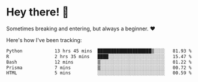 # Hey there! 👋
Sometimes breaking and entering, but always a beginner. ❤️

Here's how I've been tracking:
<!--START_SECTION:waka-->

```txt
Python            13 hrs 45 mins  ████████████████████▒░░░░   81.93 %
R                 2 hrs 35 mins   ████░░░░░░░░░░░░░░░░░░░░░   15.47 %
Bash              12 mins         ▒░░░░░░░░░░░░░░░░░░░░░░░░   01.22 %
Prisma            7 mins          ▒░░░░░░░░░░░░░░░░░░░░░░░░   00.72 %
HTML              5 mins          ░░░░░░░░░░░░░░░░░░░░░░░░░   00.59 %
```

<!--END_SECTION:waka-->
